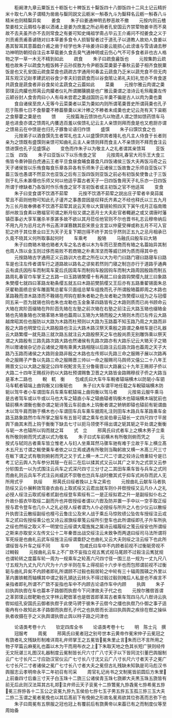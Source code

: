 <!-- { "loadSidebar": true } -->
　　秬阚津九章云粟饭五十粝饭七十稗饭五十糳饭四十八御饭四十二风土记云精折米十取七八朱子谓精为凿凿与糳同説文云粝米一斛舂九斗为糳释名云粝一斛舂八斗精米也则精糳异矣
　　姜食
　　朱子曰姜通神明去秽恶故不撤
　　元按内则云楂棃姜桂又云屑桂与姜以洒诸上是姜为庶羞之所必用者孔安国云齐禁荤物姜辛而不臭故不去夫虽齐亦不去则常食之有姜可知史绳祖学斋占毕云王介甫问不彻姜食之义于刘贡甫贡甫善谑随对曰本草姜多食令人损智智者过于道孔子以道教人故劝人食姜以愚其智耳其意葢戱介甫之凿于经学也朱子咏姜诗曰姜云能损心此谤谁与雪请诵去秽功神明防朝彻自注云本草载姜久食去臭气通神明或云伤心气不可多食者非也古人格物之学一草一木无不精到如此
　　疏食
　　朱子曰疏食麄饭也
　　元按集韵云疏粗也故朱子以疏食为粗饭韩子云孙叔敖为令尹粝饭菜羮晏子春秋云晏子相齐食脱粟饭是也又孔安国云疏食菜食也蔬疏古字通用何春孟云蔬食乃乏米以蔬充食不但无肉耳东观汉记赵孝建武初谷食少孝夫妇尝蔬食而以谷食隂让弟礼夫妇礼觉亦不肯食遂共蔬食是蔬食者非谷食矣论孟蔬食之云葢如此
　　菜羹
　　元按尔雅云肉谓之羮郭璞云肉臛也邢昺云肉臛者仪礼所谓膷臐膮是也广雅云羮谓之湆诗云毛炰胾羮左传云颖谷封人食舎肉曰小人有母未尝君之羮战国防云羊羮不徧是古人以肉为羮也羮
　　食自诸侯至庶人无等今云菜羮者以菜为羮如内则所谓芼羮晋史所谓莼羮也孔子厄于陈蔡七日不食藜藿不糁葢藜羮以米汁糁之不糁者未成羮也史记云尧有天下粢粝之食藜藿之羮是也
　　馈
　　元按篇海云馈饷也凡以物遗人谓之馈如馈药馈车马是也进食亦谓之馈周礼内饔选百羞以俟馈礼记云主人亲馈则拜而食是也又庖厨亦谓之馈易云在中馈是也归孔子豚鲁论语归作馈
　　盛馔
　　朱子曰馔饮食之也
　　元按弟子以酒食馔先生者常礼也主人以盛馔供宾者隆礼也凡主人侍食于长者则亲为之馈既有盛馔则亲馈可知曲礼云主人亲馈则拜而食主人不亲馈则不拜而食注云馈进馔也孔子见盛馔必
　　变色而作朱子以为敬主人之礼者谓其亲馈耳
　　亚饭　三饭　四饭
　　朱子曰亚饭以下以乐侑食之官
　　元按周礼春官大司乐王大食三侑皆令奏钟鼓白虎通云王者平旦食昼食晡食暮食凡四饭诸侯三饭大夫再饭冯奇之云天子诸侯皆以乐侑食每食乐章各异各有乐师朱子云诸侯三饭故鲁之乐师自亚饭以下葢三饭也愚谓不然亚次也亚饭之后有三饭四饭则亚饭之前必有初饭矣使鲁止于三饭则于礼乐未甚僣也乐师又何以他适乎葢古者天子一日四饭鲁用天子礼乐亦一日四饭所谓于缭缺者乃各饭时作乐侑食之官不言初饭者或主初饭之官不他适耳
　　变食
　　朱子曰变食谓不饮酒不茹荤
　　元按不饮酒不茹荤之説出庄子荤者辛臭蒜属荤且不茹则他物可知此孔子谨齐之事愚尝因是叹释氏齐素之不经也释氏以三五九月为三长月故奉佛者不饮酒不茹荤其说云天帝以大寳镜轮照四天下寅午戌月正临南赡部州故当食素以徼福官司谓之断月俗又谓之恶月士大夫赴官者輙避之或又谓唐时藩镇莅事必大享军屠杀羊豕甚多故不欲以其月莅任他官则不尔也晋书礼志云穆帝纳后不用九月为忌月北齐书云髙洋谋篡魏其臣宋景业言宜以仲夏受禅或称五月不可入官犯之终于其位景业曰王为天子无复下期岂得不终于其位乎然则正五九之忌月相承已久竟不晓其义何所取事起何时
　　车乘考
　　殷辂
　　马融氏曰殷车曰大辂
　　朱子曰商辂木辂也辂者大车之名古者以木为车而已至商而有辂之名葢始异其制也周人饰以金玉则过侈而易败不若商辂之朴素浑坚而等威已辨为质而得其中也
　　元按路辂古字通用正义云路训大也君之所在以大为号门曰路门寝曰路寝车曰路车是也注左传者谓车行之道路故以路名之谬矣若然则门寝之制岂亦行于道路乎通典云有虞氏因彤车而制鸾车夏后氏因鸾车而制钩车殷因钩车而制大路周因殷路而制五路周礼春官巾车掌王之五路一曰玉路锡樊缨十有再就二曰金路钩樊缨九就三曰象路朱樊缨七就四曰革路龙勒条缨五就五曰木路前樊鹄缨又王后亦有五路重翟锡面朱总厌翟勒面缋总安车雕面鹥总翟车贝面组总辇车组挽而孔子所谓殷辂葢即周之木路也革路鞔而漆木路漆而不鞔锡在颅钩在额朱者勒之色龙者勒之饰樊缨以组为之与冠缨同五采一匝为就锡也钩也朱也龙勒也玉金象革四路皆有之木路则质而已尚书顾命云大辂在宾阶靣缀辂在阼阶靣先辂在左塾之前次辂在右塾之前注云大路玉辂也缀辂金辂也先辂象辂也次辂革辂木辂也葢周以玉辂为大辂而殷之大辂则木而已左传云大路越席昭其俭也服防以大路为木路而杜预则以大路为玉路葢不知玉路乃周之大路而非殷之大路也明堂位云大路殷路也注云大路木路汉祭天乘殷之路谓之桑根车是已礼器云大路繁缨一就先路三就次路五就注云大路殷祭天之车也殷尚质无别雕饰乘以祭天谓之大路殷有三路先路次路大路也然诸侯有先路次路亦有大路乐记云大辂天子之辂所以赠诸侯杂记亦云诸侯之赗有乘黄大路相隧以后路注云后路次路也葢周之天子大路乃玉路而诸侯之大路则金路非殷之木路也左传郑以先路三命之服赐子展以次路再命之服赐子产鲁以先路三命之服赐晋三帅以一命之服赐司马舆师又僖公二十八年王赐晋文公以大路之服定公四年祝鮀言先王分鲁衞晋以大路襄公十九年王赐郑子侨以大路二十四年王赐叔孙豹以大路杜预谓赐鲁卫晋之大路皆金路赐穆叔子侨之大路当是革木二路也
　　輗　軏　衡
　　包咸氏曰大车牛车輗者辕端横木以防轭小车驷马车軏者辕端上曲钩衡又曰衡轭也
　　朱子曰大车谓平地任载之车輗辕端横木防轭以驾牛者小车谓田车兵车乘车軏辕端上曲钩衡以驾马者
　　元按易云服牛乘马是古者驾车或以牛或以马也大车之辕直小车之辕曲辕者钩衡木也辕端横木端犹前也辕前横木谓衡也衡亦谓之轭诗笺云车前曲木上钩衡者谓之辀辀即辕也辕前有轭谓曲木以驾牛肩而聮于横木也小车谓田车兵车乘车据周礼注则田车木路兵车革路乘车金路玉路象路然巾车所掌之服车有五皆可谓之乘车也吴伯章云辕长一丈四尺四寸平居舆下曲其末而上钩于衡衡下缺去七寸以扼马领使不得出谓之轭其轭之平处谓之衡衡与轭一木也辕所以钩而就之耳
　　式　立
　　邢昺氏曰式者车上之横木男子立乘有所敬则俯而凭式遂以式为敬名
　　朱子曰式车前横木有所敬则俯而凭之
　　元按式与轼同古者乘车皆立惟老人与妇人坐乘耳然马骤车驰有难于立故于车上横立髙木五尺五寸谓之軷使乗车者依之以立焉或遇有所敬则当鞠躬故又横一木髙三尺三寸在軷下谓之式有敬则俯躬而凭之又于式上横一木二尺二寸谓之较诗云倚重较兮是已考工记云舆人为车参分其隧一在前二在后以揉其式又云以其广之半为之式崇又云参分轸围去一以为式围注云兵车之式深尺四寸三分寸之二其田车乘车皆与兵车之式同而曲礼则云兵车不式注云尚威武不崇敬也岂兵车战时撤其式乎抑车式尚存而武人无所用式乎
　　执绥
　　邢昺氏曰绥者挽以上车之索也
　　元按曲礼云献车马者执防绥又云仆展軨效驾奋衣由右上取贰绥又云君出就车则仆并辔授绥又云凡仆人之礼必授人绥注云取贰绥者贰副也绥登车索绥有二一是正绥拟君之升一是副绥拟仆右之升故仆振衣毕取绥二副而升也并辔授绥者谓以六辔及防并置一手中以一空手取正绥授与君令登车也几仆人之礼必授人绥者谓为人仆必授绥与所升之人也少仪云以散绥升执辔注云散绥副绥也檀弓云鲁庄公及宋人战于乘丘马惊败绩公坠佐车授绥注云戎车之贰曰佐授绥乘公也又诗云淑旗绥章笺云绥所引登车也此所谓绥即孔子升车所执之绥也然绥之取义不一明堂位云绥谓大麾旌旄之属诗云福履绥之笺云绥安也所谓绥之斯来亦取安义左传文公十二年秦晋出战交绥注云未致争而两退曰绥司马法所谓将军死绥是也曲礼云武车绥旌注云绥谓埀舒之也曲礼又云大夫则绥之注云绥下也此所谓绥皆与升车之绥不同
　　车中
　　包咸氏曰车中不内顾者前视不过衡轭旁视不过輢毂
　　元按曲礼云车上不广欬不妄指立视五嶲式视马尾顾不过毂注云嶲犹规也谓轮转之度葢车轮一周为一规乘车之轮髙六尺四寸径一围三总一规为一丈九尺八寸五规为九丈九尺六尺为十六步半则在车上得视前十六步半也而包邢谓前视不过衡轭与曲礼异矣不内顾者即礼所谓顾不过毂也毂居轮之中轮有三十辐周围辏之外里以革内置铁輨而轴横其中谓之毂孔頴达云转头不得过毂过毂则掩后人私是也不疾言不亲指者即礼所谓不广欬不妄指也车中不内顾古论语作车中内顾
　　执舆
　　朱子曰执舆执辔在车也葢本子路御而执辔今下问津故夫子代之也
　　元按尔雅辔首谓之革郭璞云辔靶勒也又字林云靶辔革也是辔首即革耳古者乘车驾四马凡八辔诗云执辔如组孔安国氏云御者执辔于此使马骋于彼朱子云辔今之缰也执辔乃仆御之事子适衞冉有仆故知此本子路御而执辔孔子代之也执辔而长沮曰执舆舆之疾徐在辔之操纵执者收摄在手之义执舆谓执辔止舆以秲子路之问津也

　　论语类考卷十六
　　钦定四库全书
　　论语类考卷十七
　　明　陈士元　撰
　　冠服考
　　周冕
　　邢昺氏曰冕者冠之别号世本云黄帝作冕宋仲子云冕冠之有旒者礼文残缺形制难详周礼弁师掌王之五冕皆冕朱里止言朱而已不言所用之物子罕篇云麻冕礼也葢以木为干而用布衣之上下朱取天地之色其长短广狭则经传无文阮谌三礼图汉礼器制度云冕制皆长尺六寸广八寸天子以下皆同沈引董巴舆服制云广七寸长尺二寸应劭汉官仪云广七寸长八寸沈又云广八寸长尺六寸者天子之冕广七寸长尺二寸者诸侯之冕广七寸长八寸者大夫之冕但古礼残缺未知孰是司马彪汉书舆服志云孝明帝永平二年初召有司采
　　周官礼记尚书之文制冕皆前圆后方朱里上前垂四寸后垂三寸天子白玉珠十二旒三公诸侯青玉珠七旒卿大夫黒玉珠五旒皆有前无后此则汉法耳其古礼郑注弁师云天子衮冕十二斿鷩冕九斿毳冕七斿希冕五斿冕三斿斿各十二玉公之衮冕九斿九玉侯伯七斿七玉子男五斿五玉孤三斿三玉大夫二斿二玉谓之冕者冕俛也以其后髙前下有俛俯之形故名冕焉欲其位弥髙而志弥下也
　　朱子曰周冕有五祭服之冠也冠上有覆前后有旒黄帝以来葢已有之而制度仪等至周始备
